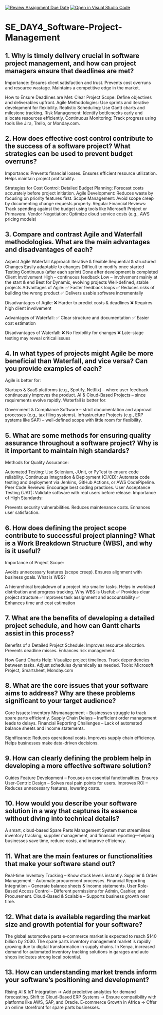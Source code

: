 [![Review Assignment Due Date](https://classroom.github.com/assets/deadline-readme-button-22041afd0340ce965d47ae6ef1cefeee28c7c493a6346c4f15d667ab976d596c.svg)](https://classroom.github.com/a/9pw6JKcu)
[![Open in Visual Studio Code](https://classroom.github.com/assets/open-in-vscode-2e0aaae1b6195c2367325f4f02e2d04e9abb55f0b24a779b69b11b9e10269abc.svg)](https://classroom.github.com/online_ide?assignment_repo_id=18437864&assignment_repo_type=AssignmentRepo)
# SE_DAY4_Software-Project-Management
## 1. Why is timely delivery crucial in software project management, and how can project managers ensure that deadlines are met?
Importance:
Ensures client satisfaction and trust.
Prevents cost overruns and resource wastage.
Maintains a competitive edge in the market.

How to Ensure Deadlines are Met:
Clear Project Scope: Define objectives and deliverables upfront.
Agile Methodologies: Use sprints and iterative development for flexibility.
Realistic Scheduling: Use Gantt charts and milestone tracking.
Risk Management: Identify bottlenecks early and allocate resources efficiently.
Continuous Monitoring: Track progress using tools like Jira, Trello, or Monday.com.
## 2. How does effective cost control contribute to the success of a software project? What strategies can be used to prevent budget overruns?
Importance:
Prevents financial losses.
Ensures efficient resource utilization.
Helps maintain project profitability.

Strategies for Cost Control:
Detailed Budget Planning: Forecast costs accurately before project initiation.
Agile Development: Reduces waste by focusing on priority features first.
Scope Management: Avoid scope creep by documenting change requests properly.
Regular Financial Reviews: Track spending against the budget using tools like Microsoft Project or Primavera.
Vendor Negotiation: Optimize cloud service costs (e.g., AWS pricing models)
## 3. Compare and contrast Agile and Waterfall methodologies. What are the main advantages and disadvantages of each?
Aspect	Agile	Waterfall
Approach	Iterative & flexible	Sequential & structured
Changes	Easily adaptable to changes	Difficult to modify once started
Testing	Continuous (after each sprint)	Done after development is completed
Client Involvement	High – continuous feedback	Low – involvement mainly at the start & end
Best for	Dynamic, evolving projects	Well-defined, stable projects
Advantages of Agile:
✅ Faster feedback loops
✅ Reduces risks of building the wrong product
✅ Delivers usable software incrementally

Disadvantages of Agile:
❌ Harder to predict costs & deadlines
❌ Requires high client involvement

Advantages of Waterfall:
✅ Clear structure and documentation
✅ Easier cost estimation

Disadvantages of Waterfall:
❌ No flexibility for changes
❌ Late-stage testing may reveal critical issues
## 4. In what types of projects might Agile be more beneficial than Waterfall, and vice versa? Can you provide examples of each?
Agile is better for:

Startups & SaaS platforms (e.g., Spotify, Netflix) – where user feedback continuously improves the product.
AI & Cloud-Based Projects – since requirements evolve rapidly.
Waterfall is better for:

Government & Compliance Software – strict documentation and approval processes (e.g., tax filing systems).
Infrastructure Projects (e.g., ERP systems like SAP) – well-defined scope with little room for flexibility.

## 5. What are some methods for ensuring quality assurance throughout a software project? Why is it important to maintain high standards?
Methods for Quality Assurance:

Automated Testing: Use Selenium, JUnit, or PyTest to ensure code reliability.
Continuous Integration & Deployment (CI/CD): Automate code testing and deployment via Jenkins, GitHub Actions, or AWS CodePipeline.
Peer Code Reviews: Encourage best coding practices.
User Acceptance Testing (UAT): Validate software with real users before release.
Importance of High Standards:

Prevents security vulnerabilities.
Reduces maintenance costs.
Enhances user satisfaction.

## 6. How does defining the project scope contribute to successful project planning? What is a Work Breakdown Structure (WBS), and why is it useful?
Importance of Project Scope:

Avoids unnecessary features (scope creep).
Ensures alignment with business goals.
What is WBS?

A hierarchical breakdown of a project into smaller tasks.
Helps in workload distribution and progress tracking.
Why WBS is Useful:
✅ Provides clear project structure
✅ Improves task assignment and accountability
✅ Enhances time and cost estimation
## 7. What are the benefits of developing a detailed project schedule, and how can Gantt charts assist in this process?
Benefits of a Detailed Project Schedule:
Improves resource allocation.
Prevents deadline misses.
Enhances risk management.

How Gantt Charts Help:
Visualize project timelines.
Track dependencies between tasks.
Adjust schedules dynamically as needed.
Tools: Microsoft Project, Smartsheet, Monday.com
## 8. What are the core issues that your software aims to address? Why are these problems significant to your target audience?
Core Issues:
Inventory Mismanagement – Businesses struggle to track spare parts efficiently.
Supply Chain Delays – Inefficient order management leads to delays.
Financial Reporting Challenges – Lack of automated balance sheets and income statements.

Significance:
Reduces operational costs.
Improves supply chain efficiency.
Helps businesses make data-driven decisions.
## 9. How can clearly defining the problem help in developing a more effective software solution?
Guides Feature Development – Focuses on essential functionalities.
Ensures User-Centric Design – Solves real pain points for users.
Improves ROI – Reduces unnecessary features, lowering costs.
## 10. How would you describe your software solution in a way that captures its essence without diving into technical details?
A smart, cloud-based Spare Parts Management System that streamlines inventory tracking, supplier management, and financial reporting—helping businesses save time, reduce costs, and improve efficiency.
## 11. What are the main features or functionalities that make your software stand out?
 Real-time Inventory Tracking – Know stock levels instantly.
 Supplier & Order Management – Automate procurement processes.
 Financial Reporting Integration – Generate balance sheets & income statements.
 User Role-Based Access Control – Different permissions for Admin, Cashier, and Procurement.
 Cloud-Based & Scalable – Supports business growth over time.
## 12. What data is available regarding the market size and growth potential for your software?
The global automotive parts e-commerce market is expected to reach $140 billion by 2030.
The spare parts inventory management market is rapidly growing due to digital transformation in supply chains.
In Kenya, increased demand for automated inventory tracking solutions in garages and auto shops indicates strong local potential.
## 13. How can understanding market trends inform your software’s positioning and development?
Rising AI & IoT Integration → Add predictive analytics for demand forecasting.
Shift to Cloud-Based ERP Systems → Ensure compatibility with platforms like AWS, SAP, and Oracle.
E-commerce Growth in Africa → Offer an online storefront for spare parts businesses.
